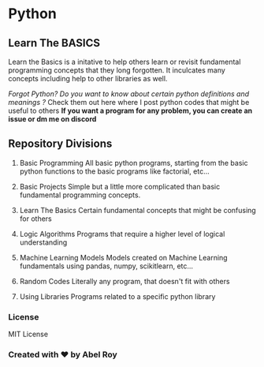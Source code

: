 # Python

## Learn The BASICS

Learn the Basics is a initative to help others learn or revisit fundamental programming concepts that they long forgotten.
It inculcates many concepts including help to other libraries as well.

*Forgot Python? Do you want to know about certain python definitions and meanings ?*
Check them out here where I post python codes that might be useful to others
**If you want a program for any problem, you can create an issue or dm me on discord**

## Repository Divisions

1. Basic Programming
    All basic python programs, starting from the basic python functions to the basic programs like factorial, etc...

2. Basic Projects
    Simple but a little more complicated than basic fundamental programming concepts.

3. Learn The Basics
    Certain fundamental concepts that might be confusing for others

4. Logic Algorithms
    Programs that require a higher level of logical understanding

5. Machine Learning Models
    Models created on Machine Learning fundamentals using pandas, numpy, scikitlearn, etc...

6. Random Codes
    Literally any program, that doesn't fit with others

7. Using Libraries
    Programs related to a specific python library

### License
MIT License

### Created with ❤️ by Abel Roy
